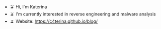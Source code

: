 - 🫒 Hi, I'm Katerina 
- 🫒 I'm currently interested in reverse engineering and malware analysis
- 🫒 Website: https://c4terina.github.io/blog/

<!---
C4Terina/C4Terina is a ✨ special ✨ repository because its `README.md` (this file) appears on your GitHub profile.
You can click the Preview link to take a look at your changes.
--->
